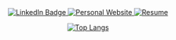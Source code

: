 <div align="center">
  <a href="https://www.linkedin.com/in/andrew-passanisi-b93ab48a/"> 
    <img src="https://img.shields.io/badge/-APassanisi-blue?logo=linkedin&style=for-the-badge" alt="LinkedIn Badge"/>
  </a>
  <a href="https://www.AndrewPassanisi.com">
    <img src="https://img.shields.io/badge/Me%3A-AndrewPassanisi.com-orange?style=for-the-badge" alt="Personal Website"/>
  </a>
  <a href="passanisiandrewresume.tiiny.site">
    <img src="https://shields.io/badge/Resume-grey?logo=adobeacrobatreader&style=for-the-badge" alt="Resume"/>
  </a>
  
  [![Top Langs](https://github-readme-stats.vercel.app/api/top-langs/?username=apassanisi&hide=html,css&layout=compact&theme=gruvbox)](https://github.com/anuraghazra/github-readme-stats)
  
</div>

